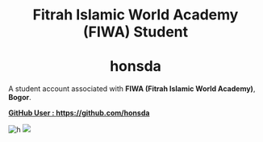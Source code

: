 <h1 align=center> Fitrah Islamic World Academy (FIWA) Student <br><br> honsda </h1>

A student account associated with <b>FIWA (Fitrah Islamic World Academy)</b>, <b>Bogor</b>.

<b><a href="https://github.com/honsda">GitHub User : https://github.com/honsda</a></b>

<img src="https://github-readme-stats.vercel.app/api?username=honsdaFIWA&count_private=true&show_icons=true&theme=midnight-purple&hide_border=true" alt="h"/>
<img src="https://github-readme-stats.vercel.app/api/top-langs/?username=honsdaFIWA&layout=compact&theme=midnight-purple&hide_border=true"/>
